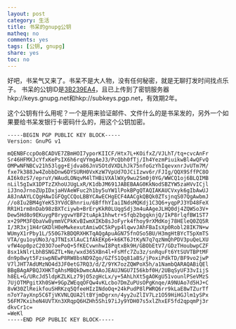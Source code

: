 ```yaml
---
layout: post
category: 生活
title: 书呆的gnupg公钥
matheq: no
comments: yes
tags: [公钥, gnupg]
share: yes
toc: no
---
```


好吧，书呆气又来了。书呆不是大人物，没有任何秘密，就是无聊打发时间找点乐子。
书呆的公钥ID是[3B239EA4](http://yanshuo.name/public-key.txt "3B239EA4")，且已上传到了密钥服务器hkp://keys.gnupg.net和hkp://subkeys.pgp.net，有效期2年。

这个公钥有什么用呢？一个是用来验证邮件、文件什么的是书呆发的，另外一个如果要给书呆发银行卡密码什么的，用这个公钥加密。




	-----BEGIN PGP PUBLIC KEY BLOCK-----
	Version: GnuPG v1

	mQENBFccpOoBCADVE7ZBmHOI7yporKIICF/Htx7L+KOifxZ/VJLhT/tq+cvcAnFr
	Sr46HFMXJcYfxKePsIX6h6rqVYmgAeJ3/PcQbh0fTj/Ih4YezmPiuikwBl4wQFvQ
	OMPwNFNBCv21h53lgg+Ejdva86JnVSOtdVXDLhJk75nfoGzYhIqevxnrJvUTm7M/
	fxe7k388Jw4ZobbDnw6DYSURH0VxKzW7VpUd7OJCiIzwv6r/FJIg/QQX9SffPC8O
	AI6k0zS7/epruY/WAudLONqvM4lTHBiVXAlWXy9wu2Sm0j0YG/WWCQ1oj6BLQIMB
	nLil5gIwX1DPTzZXhoUJUgLxR/K1dbJM691JABEBAAG0KkNodSBZYW5zaHVvICjl
	iJ3noJrnoZUpIDxjaHVAeWFuc2h1by5uYW1lPokBPgQTAQIAKAUCVxyk6gIbAwUJ
	A8JnAAYLCQgHAwIGFQgCCQoLBBYCAwECHgECF4AACgkQBQk0ZTsjnqS07QgAwbmJ
	//o8Iu2BM4gYeK53YVdCBhnriu/6BffhYIaiINdsMQKdj1C3Q6+yqpPJ3YD48FeX
	RR1H1rm8nDab98zBXTciywb+BrEryKkR0LUqgSdj3m4uAAgeJLHQ0dj4ZQWSo3V+
	Dew5Hd8o9EKuygP8rygvwYBF2tuApk1hhwtr+Sfqb2bgqknjQ/IkP8rlqfBW1ST7
	x+29PM3FQbaVw8ymmVCPkKvBIwmXIKb8sJoFyrk4fhoy9rXMdKoj78HEleQ0ZQ5R
	I/3R3xj1H4rGKDlH0eMwkexutAmiwOC5kPyp4lqwvJAhFBaIsXp0Robl28IK7N+w
	WUmyX1rPby1L/550G7kBDQRXHKTqAQgApuAGN75fnOSo5BU/H3mgHtBYcT5pXmTS
	VTA/gu1oyUNo3/qJTNIsXlAuC1fAkEKp6+k6KT6JtKyN7q7qzNmQhPDV3puQeLXU
	vfW4op0pzC203O7oePoQ+5fKECvwnhwI8PqtxBk9H/GBObEtV7/GDzTHoubwpCZF
	8sx1kNlrLbhBSNGZTL+Ne/wxd365XBn4l+FsMfc7Zu3z/snRquFt6YtSUVTBPtMF
	dn9p8wyt5FzswpNEwP8RW8bsND9Zgo/GZfS1Qq81aBS/jPoxiPdkTD/BF9vo2jwP
	V7lJHT7AdUMzNO4d3JF0etG7RQ3/d/Z/9YK7ozZQWPoX5h/a1NambQARAQABiQEl
	BBgBAgAPBQJXHKTqAhsMBQkDwmcAAAoJEAUJNGU7I56kbf0H/2UBqSyUF33vIijS
	h8EL+G/URcJd5ldpKZLKLz79jO5zgHcLx/y+5AhLhXt5gAOKgU51vounlPSeVMzS
	7UjOTMPgitXh0SW+9GpZWEqqOFQw4vKLcbo7DmZuPUsOPgKnqe/A9NUAo7d5HJ+C
	8vW30ZlReikfouSHRKzq5QfeeHIzINdoOq+24kPudP8lPWRQ6rr9kLaE8wTZurTf
	n7oY7ayXnp5C6TjVKVNLQUA2ltBYjmDgrxn/4yy2uZlIV7Lz1O59HiHGJlm1ySPx
	56FM7KxiheN4UVTXn3XRqpQ6HZHh5Shi97iJy9YDH07s5xlZhxEF5fd2qpqmPj3r
	dkvCr1c=
	=WeKl
	-----END PGP PUBLIC KEY BLOCK-----
